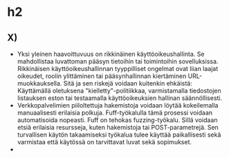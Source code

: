 # h2

## X)

- Yksi yleinen haavoittuvuus on rikkinäinen käyttöoikeushallinta. Se mahdollistaa luvattoman pääsyn tietoihin tai toimintoihin sovelluksissa. Rikkinäisen käyttöoikeushallinnan tyyppilliset ongelmat ovat liian laajat oikeudet, roolin ylittäminen tai pääsynhallinnan kiertäminen URL-muokkauksella. Sitä ja sen riskejä voidaan kuitenkin ehkäistä: Käyttämällä oletuksena "kielletty"-politiikkaa, varmistamalla tiedostojen listauksen eston tai testaamalla käyttöoikeuksien hallinan säännöllisesti.
- Verkkopalvelimien piiloltettuja hakemistoja voidaan löytää kokeilemalla manuaalisesti erilaisia polkuja. Fuff-työkalulla tämä prosessi voidaan automatisoida nopeasti. Fuff on tehokas fuzzing-työkalu. Sillä voidaan etsiä erilaisia resursseja, kuten hakemistoja tai POST-parametrejä. Sen turvallisen käytön takaamiseksi työkalua tulee käyttää paikallisesti sekä varmistaa että käytössä on tarvittavat luvat sekä sopimukset.
-  
